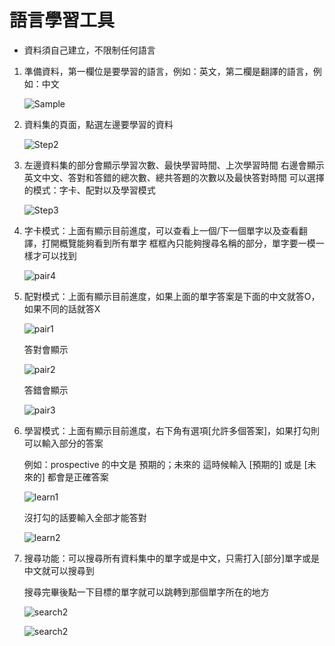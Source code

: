 # 語言學習工具

* 資料須自己建立，不限制任何語言

1. 準備資料，第一欄位是要學習的語言，例如：英文，第二欄是翻譯的語言，例如：中文

   ![Sample](https://github.com/Johnsonnnn/LearnLanguageTool/blob/main/images/sample.jpg)

2. 資料集的頁面，點選左邊要學習的資料

   ![Step2](https://github.com/Johnsonnnn/LearnLanguageTool/blob/main/images/step2.jpg)

3. 左邊資料集的部分會顯示學習次數、最快學習時間、上次學習時間
   右邊會顯示英文中文、答對和答錯的總次數、總共答題的次數以及最快答對時間
   可以選擇的模式：字卡、配對以及學習模式

   ![Step3](https://github.com/Johnsonnnn/LearnLanguageTool/blob/main/images/step3.jpg)

4. 字卡模式：上面有顯示目前進度，可以查看上一個/下一個單字以及查看翻譯，打開概覽能夠看到所有單字
   框框內只能夠搜尋名稱的部分，單字要一模一樣才可以找到
   
   ![pair4](https://github.com/Johnsonnnn/LearnLanguageTool/blob/main/images/pair4.jpg)

5. 配對模式：上面有顯示目前進度，如果上面的單字答案是下面的中文就答O，如果不同的話就答X

   ![pair1](https://github.com/Johnsonnnn/LearnLanguageTool/blob/main/images/pair1.jpg)

   答對會顯示
  
   ![pair2](https://github.com/Johnsonnnn/LearnLanguageTool/blob/main/images/pair2.jpg)

   答錯會顯示
  
   ![pair3](https://github.com/Johnsonnnn/LearnLanguageTool/blob/main/images/pair3.jpg)

6. 學習模式：上面有顯示目前進度，右下角有選項[允許多個答案]，如果打勾則可以輸入部分的答案
 
   例如：prospective 的中文是 預期的；未來的
   這時候輸入 [預期的] 或是 [未來的] 都會是正確答案
   
   ![learn1](https://github.com/Johnsonnnn/LearnLanguageTool/blob/main/images/learn1.jpg)
   
   
   沒打勾的話要輸入全部才能答對
  
   ![learn2](https://github.com/Johnsonnnn/LearnLanguageTool/blob/main/images/learn2.jpg)

7. 搜尋功能：可以搜尋所有資料集中的單字或是中文，只需打入[部分]單字或是中文就可以搜尋到
   
   搜尋完畢後點一下目標的單字就可以跳轉到那個單字所在的地方

   ![search2](https://github.com/Johnsonnnn/LearnLanguageTool/blob/main/images/search1.jpg)

   ![search2](https://github.com/Johnsonnnn/LearnLanguageTool/blob/main/images/search2.jpg)

